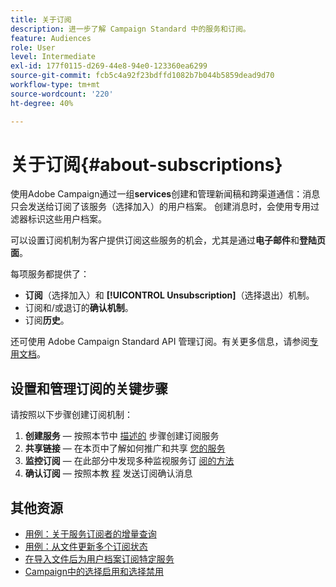 ```yaml
---
title: 关于订阅
description: 进一步了解 Campaign Standard 中的服务和订阅。
feature: Audiences
role: User
level: Intermediate
exl-id: 177f0115-d269-44e8-94e0-123360ea6299
source-git-commit: fcb5c4a92f23bdffd1082b7b044b5859dead9d70
workflow-type: tm+mt
source-wordcount: '220'
ht-degree: 40%

---
```


# 关于订阅{#about-subscriptions}

使用Adobe Campaign通过一组&#x200B;**services**&#x200B;创建和管理新闻稿和跨渠道通信：消息只会发送给订阅了该服务（选择加入）的用户档案。 创建消息时，会使用专用过滤器标识这些用户档案。

可以设置订阅机制为客户提供订阅这些服务的机会，尤其是通过&#x200B;**电子邮件**&#x200B;和&#x200B;**登陆页面**。

每项服务都提供了：

* **订阅**（选择加入）和 **[!UICONTROL Unsubscription]**（选择退出）机制。
* 订阅和/或退订的&#x200B;**确认机制**。
* 订阅&#x200B;**历史**。

还可使用 Adobe Campaign Standard API 管理订阅。有关更多信息，请参阅[专用文档](../../api/using/creating-a-service.md)。

## 设置和管理订阅的关键步骤

请按照以下步骤创建订阅机制：

1. **创建服务**  — 按照本节中 [描述的](../../audiences/using/creating-a-service.md) 步骤创建订阅服务
1. **共享链接**  — 在本页中了解如何推广和共享 [您的服务](../../audiences/using/promoting-a-service.md)
1. **监控订阅**  — 在此部分中发现多种监视服务订 [阅的方法](../../audiences/using/monitoring-subscriptions.md)
1. **确认订阅**  — 按照本教 [程](../../audiences/using/confirming-subscription-to-a-service.md) 发送订阅确认消息

## 其他资源

* [用例：关于服务订阅者的增量查询](../../automating/using/incremental-query-on-subscribers.md)
* [用例：从文件更新多个订阅状态](../../automating/using/updating-subscriptions-from-file.md)
* [在导入文件后为用户档案订阅特定服务](../../automating/using/subscribing-profiles-from-file.md)
* [Campaign中的选择启用和选择禁用](../../audiences/using/about-opt-in-and-opt-out-in-campaign.md)
